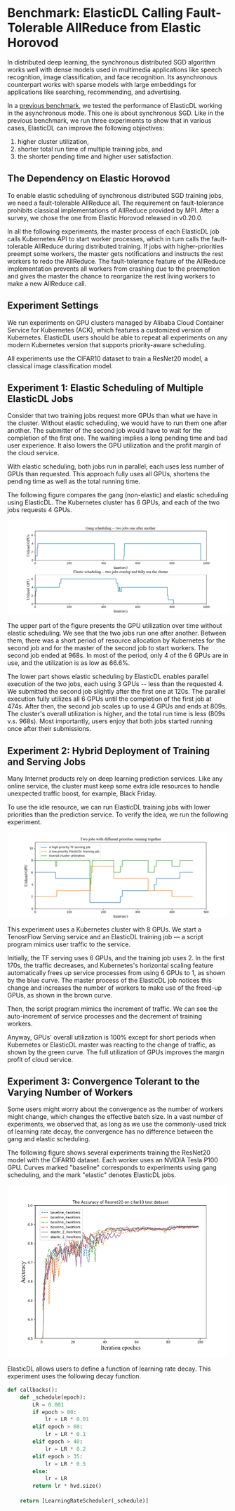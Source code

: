 # Benchmark: ElasticDL Calling Fault-Tolerable AllReduce from Elastic Horovod

In distributed deep learning, the synchronous distributed SGD algorithm works
well with dense models used in multimedia applications like speech recognition,
image classification, and face recognition. Its asynchronous counterpart works
with sparse models with large embeddings for applications like searching,
recommending, and advertising.

In a [previous benchmark](../report_cn.pdf), we tested the performance of
ElasticDL working in the asynchronous mode.  This one is about synchronous SGD.
Like in the previous benchmark, we run three experiments to show that in various
cases, ElasticDL can improve the following objectives:

1. higher cluster utilization,
1. shorter total run time of multiple training jobs, and
1. the shorter pending time and higher user satisfaction.

## The Dependency on Elastic Horovod

To enable elastic scheduling of synchronous distributed SGD training jobs, we
need a fault-tolerable AllReduce all.  The requirement on fault-tolerance
prohibits classical implementations of AllReduce provided by MPI.  After a
survey, we chose the one from Elastic Horovod released in v0.20.0.

In all the following experiments, the master process of each ElasticDL job calls
Kubernetes API to start worker processes, which in turn calls the
fault-tolerable AllReduce during distributed training.  If jobs with
higher-priorities preempt some workers, the master gets notifications and
instructs the rest workers to redo the AllReduce.  The fault-tolerance feature
of the AllReduce implementation prevents all workers from crashing due to the
preemption and gives the master the chance to reorganize the rest living workers
to make a new AllReduce call.

## Experiment Settings

We run experiments on GPU clusters managed by Alibaba Cloud Container Service
for Kubernetes (ACK), which features a customized version of Kubernetes.
ElasticDL users should be able to repeat all experiments on any modern
Kubernetes version that supports priority-aware scheduling.

All experiments use the CIFAR10 dataset to train a ResNet20 model, a classical
image classification model.

## Experiment 1: Elastic Scheduling of Multiple ElasticDL Jobs

Consider that two training jobs request more GPUs than what we have in the
cluster.  Without elastic scheduling, we would have to run them one after
another.  The submitter of the second job would have to wait for the completion
of the first one.  The waiting implies a long pending time and bad user
experience.  It also lowers the GPU utilization and the profit margin of the
cloud service.

With elastic scheduling, both jobs run in parallel; each uses less number of
GPUs than requested.  This approach fully uses all GPUs, shortens the pending
time as well as the total running time.

The following figure compares the gang (non-elastic) and elastic scheduling
using ElasticDL.  The Kubernetes cluster has 6 GPUs, and each of the two jobs
requests 4 GPUs.

![overlap jobs](./data/experiment_1.png)

The upper part of the figure presents the GPU utilization over time without
elastic scheduling.  We see that the two jobs run one after another.  Between
them, there was a short period of resource allocation by Kubernetes for the
second job and for the master of the second job to start workers.  The second
job ended at 968s.  In most of the period, only 4 of the 6 GPUs are in use, and
the utilization is as low as 66.6%.

The lower part shows elastic scheduling by ElasticDL enables parallel execution
of the two jobs, each using 3 GPUs -- less than the requested 4.  We submitted
the second job slightly after the first one at 120s.  The parallel execution
fully utilizes all 6 GPUs until the completion of the first job at 474s.  After
then, the second job scales up to use 4 GPUs and ends at 809s.  The cluster's
overall utilization is higher, and the total run time is less (809s v.s. 968s).
Most importantly, users enjoy that both jobs started running once after their
submissions.

## Experiment 2: Hybrid Deployment of Training and Serving Jobs

Many Internet products rely on deep learning prediction services.  Like any
online service, the cluster must keep some extra idle resources to handle
unexpected traffic boost, for example, Black Friday.

To use the idle resource, we can run ElasticDL training jobs with lower
priorities than the prediction service.  To verify the idea, we run the
following experiment.

![preemption](./data/experiment_2.png)

This experiment uses a Kubernetes cluster with 8 GPUs.  We start a TenosrFlow
Serving service and an ElasticDL training job — a script program mimics user
traffic to the service.

Initially, the TF serving uses 6 GPUs, and the training job uses 2.  In the
first 170s, the traffic decreases, and Kubernetes's horizontal scaling feature
automatically frees up service processes from using 6 GPUs to 1, as shown by the
blue curve.  The master process of the ElasticDL job notices this change and
increases the number of workers to make use of the freed-up GPUs, as shown in
the brown curve.

Then, the script program mimics the increment of traffic.  We can see the
auto-increment of service processes and the decrement of training workers.

Anyway, GPUs' overall utilization is 100% except for short periods when
Kubernetes or ElasticDL master was reacting to the change of traffic, as shown
by the green curve.  The full utilization of GPUs improves the margin profit of
cloud service.

## Experiment 3: Convergence Tolerant to the Varying Number of Workers

Some users might worry about the convergence as the number of workers might
change, which changes the effective batch size.  In a vast number of
experiments, we observed that, as long as we use the commonly-used trick of
learning rate decay, the convergence has no difference between the gang and
elastic scheduling.

The following figure shows several experiments training the ResNet20 model with
the CIFAR10 dataset.  Each worker uses an NVIDIA Tesla P100 GPU.  Curves marked
"baseline" corresponds to experiments using gang scheduling, and the mark
"elastic" denotes ElasticDL jobs.

![accuracy](./data/experiment_3.png)

ElasticDL allows users to define a function of learning rate decay.  This
experiment uses the following decay function.

```python
def callbacks():
    def _schedule(epoch):
        LR = 0.001
        if epoch > 80:
            lr = LR * 0.01
        elif epoch > 60:
            lr = LR * 0.1
        elif epoch > 40:
            lr = LR * 0.2
        elif epoch > 35:
            lr = LR * 0.5
        else:
            lr = LR
        return lr * hvd.size()

    return [LearningRateScheduler(_schedule)]
```

